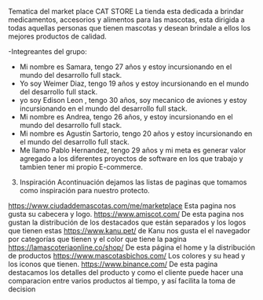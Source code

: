 Tematica del market place
CAT STORE
La tienda esta dedicada a brindar medicamentos, accesorios y alimentos para las mascotas, esta dirigida a todas aquellas personas que tienen mascotas y desean brindale a ellos los mejores productos de calidad.

-Integreantes del grupo:
-	Mi nombre es Samara, tengo 27 años y estoy incursionando en el mundo del desarrollo full stack.
- Yo soy Weimer Diaz, tengo 19 años y estoy incursionando en el mundo del desarrollo full stack.
-  yo soy Edison Leon ,  tengo 30 años, soy mecanico de aviones y estoy incursionando en el mundo del desarrollo full stack.
- Mi nombre es Andrea, tengo 26 años,  y estoy incursionando en el mundo del desarrollo full stack.
- Mi nombre es Agustin Sartorio, tengo 20 años y estoy incursionando en el mundo del desarrollo full stack.
- Me llamo Pablo Hernandez, tengo 29 años y mi meta es generar valor agregado a los diferentes proyectos de software en los que trabajo y tambien tener mi propio E-commerce.  

3. Inspiración
Acontinuación dejamos las listas de paginas que tomamos como inspiración para nuestro protecto.

https://www.ciudaddemascotas.com/me/marketplace Esta pagina nos gusta su cabecera y logo.
https://www.amiscot.com/ De esta pagina nos gustan la distribución de los destacados que están separados y los logos que tienen estas 
https://www.kanu.pet/ de Kanu nos gusta el el navegador por categorías que tienen y el color que tiene la pagina
https://lamascoteriaonline.co/shop/ De esta página el home y la distribución de productos
https://www.mascotasbichos.com/ Los colores y su head y los iconos que tienen.
https://www.binance.com/ De esta pagina destacamos los detalles del producto y como el cliente puede hacer una comparacion entre varios productos al tiempo, y así facilita la toma de decision 

